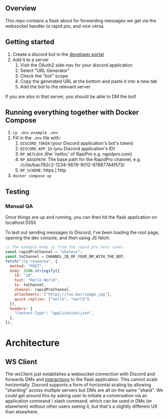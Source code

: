 ## Overview

This repo contains a flask about for forwarding messages we get via the websocket handler to rapid pro, and vice versa

## Getting started

1. Create a discord bot in the [developer portal](https://discord.com/developers/applications)
2. Add it to a server
   1. Visit the OAuth2 side-nav for your discord application
   2. Select "URL Generator"
   3. Check the "bot" scope
   4. Copy the generated URL at the bottom and paste it into a new tab
   5. Add the bot to the relevant server

If you are also in that server, you should be able to DM the bot!

## Running everything together with Docker Compose

1. `cp .env.example .env`
2. Fill in the `.env` file with:
   1. `DISCORD_TOKEN` (your Discord application's bot's token)
   2. `DISCORD_APP_ID` (you Discord application's ID)
   3. `RP_NETLOCK` (the 'netloc' of RapiPro e.g. rapidpro.com)
   4. `RP_BASEPATH`: The base path for the RapidPro channel, e.g. /c/ds/bac782c2-1234-5678-9012-97887744f573/
   5. `RP_SCHEME`: https | http
3. `docker compose up`

## Testing

### Manual QA

Once things are up and running, you can then hit the flask application on localhost:5555

To test out sending messages to Discord, I've been loading the root page, opening the dev console, and then using JS fetch:

```javascript
// The example body is from the rapid pro test cases
const rapidProChannel = "whatevs";
const toChannel = CHANNEL_ID_OF_YOUR_DM_WITH_THE_BOT;
fetch("/rp-response", {
  method: "POST",
  body: JSON.stringify({
    id: "10",
    text: "Hello World",
    to: toChannel,
    channel: rapidProChannel,
    attachments: ["https://foo.bar/image.jpg"],
    quick_replies: ["hello", "world"],
  }),
  headers: {
    "Content-Type": "application/json",
  },
});
```

# Architecture

## WS Client

The wsClient just establishes a websocket connection with Discord
and forwards DMs and [interactions](https://discord.com/developers/docs/interactions/message-components)
to the flask application. This cannot scale horizontally. Discord supports a form of horizontal scaling by
allowing "sharding" across multiple servers but DMs are all on the same "shard".
We could get around this by asking user to initiate a conversation via an application command / slash command,
which can be used in DMs (or elsewhere) without other users seeing it, but that's a slightly different UX than elsewhere.
